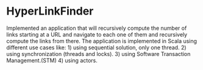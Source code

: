 # HyperLinkFinder
Implemented an application that will recursively compute the number of links starting at a URL and navigate to each one of them and recursively compute the links from there.  The application is implemented in Scala using different use cases like: 1) using sequential solution, only one thread. 2) using synchronization (threads and locks). 3) using Software Transaction Management.(STM) 4) using actors.
